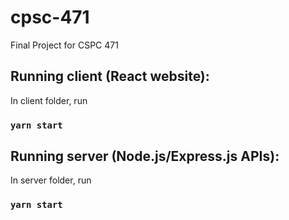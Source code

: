# cpsc-471
Final Project for CSPC 471



## Running client (React website):

In client folder, run
### `yarn start`


## Running server (Node.js/Express.js APIs):
 
In server folder, run
### `yarn start`
